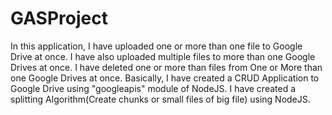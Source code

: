 # GASProject
In this application, I have uploaded one or more than one file to Google Drive at once. I have also uploaded multiple files to more than one Google Drives at once. I have deleted one or more than files from One or More than one Google Drives at once. Basically, I have created a CRUD Application to Google Drive using "googleapis" module of NodeJS. I have created a splitting Algorithm(Create chunks or small files of big file) using NodeJS.
